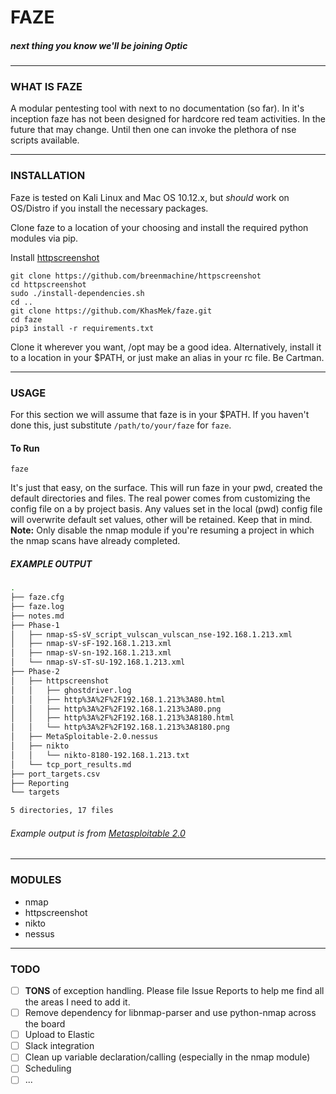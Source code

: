 # FAZE

##### next thing you know we'll be joining Optic

---

### WHAT IS FAZE

A modular pentesting tool with next to no documentation (so far). In it's inception faze has not been designed for hardcore red team activities. In the future that may change. Until then one can invoke the plethora of nse scripts available. 

---
### INSTALLATION

Faze is tested on Kali Linux and Mac OS 10.12.x, but _should_ work on OS/Distro if you install the necessary packages.

Clone faze to a location of your choosing and install the required python modules via pip.

Install [httpscreenshot](https://github.com/breenmachine/httpscreenshot)

```shell
git clone https://github.com/breenmachine/httpscreenshot
cd httpscreenshot
sudo ./install-dependencies.sh
cd ..
git clone https://github.com/KhasMek/faze.git
cd faze
pip3 install -r requirements.txt
```

Clone it wherever you want, /opt may be a good idea. Alternatively, install it to a location in your $PATH, or just make an alias in your rc file. Be Cartman.

---
### USAGE

For this section we will assume that faze is in your $PATH. If you haven't done this, just substitute `/path/to/your/faze` for `faze`.

#### To Run
```
faze
```

It's just that easy, on the surface. This will run faze in your pwd, created the default directories and files. The real power comes from customizing the config file on a by project basis. Any values set in the local (pwd) config file will overwrite default set values, other will be retained. Keep that in mind. **Note:** Only disable the nmap module if you're resuming a project in which the nmap scans have already completed.

##### EXAMPLE OUTPUT
```bash
.
├── faze.cfg
├── faze.log
├── notes.md
├── Phase-1
│   ├── nmap-sS-sV_script_vulscan_vulscan_nse-192.168.1.213.xml
│   ├── nmap-sV-sF-192.168.1.213.xml
│   ├── nmap-sV-sn-192.168.1.213.xml
│   └── nmap-sV-sT-sU-192.168.1.213.xml
├── Phase-2
│   ├── httpscreenshot
│   │   ├── ghostdriver.log
│   │   ├── http%3A%2F%2F192.168.1.213%3A80.html
│   │   ├── http%3A%2F%2F192.168.1.213%3A80.png
│   │   ├── http%3A%2F%2F192.168.1.213%3A8180.html
│   │   └── http%3A%2F%2F192.168.1.213%3A8180.png
│   ├── MetaSploitable-2.0.nessus
│   ├── nikto
│   │   └── nikto-8180-192.168.1.213.txt
│   └── tcp_port_results.md
├── port_targets.csv
├── Reporting
└── targets

5 directories, 17 files
```
###### *Example output is from [Metasploitable 2.0](https://sourceforge.net/projects/metasploitable/files/Metasploitable2/)*

---

### MODULES
- nmap
- httpscreenshot
- nikto
- nessus

---

### TODO

- [ ] **TONS** of exception handling. Please file Issue Reports to help me find all the areas I need to add it.
- [ ] Remove dependency for libnmap-parser and use python-nmap across the board
- [ ] Upload to Elastic
- [ ] Slack integration
- [ ] Clean up variable declaration/calling (especially in the nmap module)
- [ ] Scheduling
- [ ] ...
